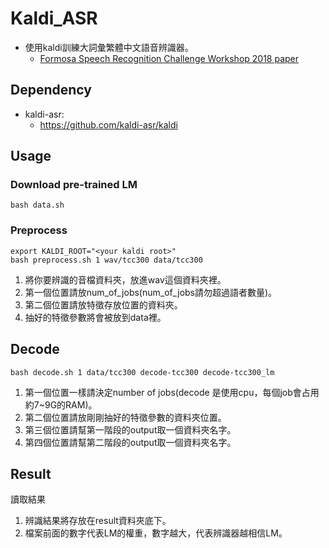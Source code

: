 # Kaldi_ASR
* 使用kaldi訓練大詞彙繁體中文語音辨識器。
    * [Formosa Speech Recognition Challenge Workshop 2018 paper](https://drive.google.com/file/d/15inv3RHf9bTxwhwqrXwWbqNcxAfDgoxl/view)
## Dependency
* kaldi-asr:
    * https://github.com/kaldi-asr/kaldi

## Usage
  ### Download pre-trained LM
 
```
bash data.sh
```
  ### Preprocess
```
export KALDI_ROOT="<your kaldi root>"
bash preprocess.sh 1 wav/tcc300 data/tcc300
```
1. 將你要辨識的音檔資料夾，放進wav這個資料夾裡。
1. 第一個位置請放num_of_jobs(num_of_jobs請勿超過語者數量)。
2. 第二個位置請放特徵存放位置的資料夾。
3. 抽好的特徵參數將會被放到data裡。
## Decode
```
bash decode.sh 1 data/tcc300 decode-tcc300 decode-tcc300_lm
```
  
1. 第一個位置一樣請決定number of jobs(decode 是使用cpu，每個job會占用約7~9G的RAM)。
2. 第二個位置請放剛剛抽好的特徵參數的資料夾位置。
3. 第三個位置請幫第一階段的output取一個資料夾名字。
4. 第四個位置請幫第二階段的output取一個資料夾名字。

## Result
讀取結果
1. 辨識結果將存放在result資料夾底下。
2. 檔案前面的數字代表LM的權重，數字越大，代表辨識器越相信LM。
